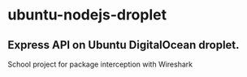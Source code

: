 # ubuntu-nodejs-droplet
## Express API on Ubuntu DigitalOcean droplet.

School project for package interception with Wireshark
